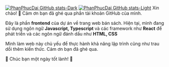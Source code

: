 [![PhanPhucDai GitHub stats-Dark](https://github-readme-stats.vercel.app/api?username=PhanPhucDai&show_icons=true&theme=dark#gh-dark-mode-only)](https://github.com/PhanPhucDai/github-readme-stats#gh-dark-mode-only)
[![PhanPhucDai GitHub stats-Light](https://github-readme-stats.vercel.app/api?username=PhanPhucDai&show_icons=true&theme=default#gh-light-mode-only)](https://github.com/PhanPhucDai/github-readme-stats#gh-light-mode-only)
Xin chào! 👋
Cảm ơn bạn đã ghé qua phần tài khoản GitHub của mình.

Đây là phần **frontend** của dự án về trang web bán sách.
Hiện tại, mình đang sử dụng ngôn ngữ **Javascript, Typescript** và các framework như **React** để phát triển
và các ngôn ngữ đánh dấu như **HTML, CSS**

Mình làm web này chủ yếu để thực hành khả năng lập trình cũng như trau dồi thêm kiến thức.
Cảm ơn bạn đã ghé qua.

💬 Chúc bạn một ngày tốt lành! 🌟
